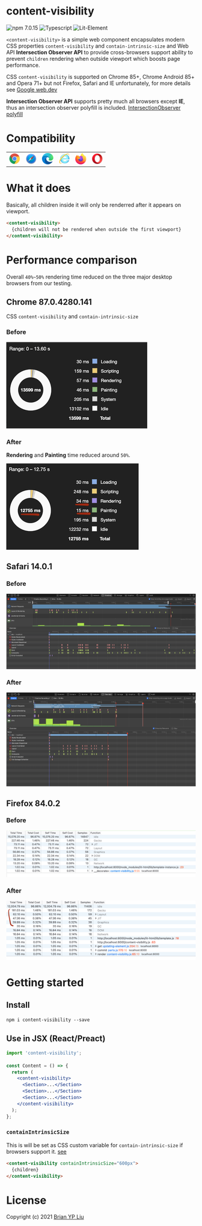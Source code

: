 # content-visibility

![npm 7.0.15](https://img.shields.io/badge/npm-7.0.15-blue)
![Typescript](https://img.shields.io/badge/typescript-4.1.3-blue)
![Lit-Element](https://img.shields.io/badge/LitElement-2.3.1-blue)

`<content-visibility>` is a simple web component encapsulates modern CSS properties `content-visibility` and `contain-intrinsic-size` and Web API **Intersection Observer API** to provide cross-browsers support ability to prevent `children` rendering when outside viewport which boosts page performance.

CSS `content-visibility` is supported on Chrome 85+, Chrome Android 85+ and Opera 71+ but not Firefox, Safari and IE unfortunately, for more details see [Google web.dev](https://web.dev/content-visibility/)

**Intersection Observer API** supports pretty much all browsers except **IE**, thus an intersection observer polyfill is included. [IntersectionObserver polyfill](https://www.npmjs.com/package/intersection-observer)

# Compatibility

<table>
  <tr>
    <td valign="top"><img src="./images/chrome_128x128.png" alt="Chrome" widht="30" height="30"></td>
    <td valign="top"><img src="./images/safari_128x128.png" alt="Safari" widht="30" height="30"></td>
    <td valign="top"><img src="./images/edge_128x128.png" alt="Edge" widht="30" height="30"></td>
    <td valign="top"><img src="./images/internet-explorer_128x128.png" alt="IE" widht="30" height="30"></td>
    <td valign="top"><img src="./images/firefox_128x128.png" alt="Firefox" widht="30" height="30"></td>
    <td valign="top"><img src="./images/opera_128x128.png" alt="Opera" widht="30" height="30"></td>
  </tr>
</table>

# What it does

Basically, all children inside it will only be renderred after it appears on viewport.

```html
<content-visibility>
  {children will not be rendered when outside the first viewport}
</content-visibility>
```

# Performance comparison

Overall `40%~50%` rendering time reduced on the three major desktop browsers from our testing.

## Chrome 87.0.4280.141

CSS `content-visibility` and `contain-intrinsic-size`

### Before

![Chrome Before](./images/chrome-before.png?raw=true)

### After

**Rendering** and **Painting** time reduced around `50%`.

![Chrome After](./images/chrome-after.png?raw=true)

## Safari 14.0.1

### Before

![Safari Before](./images/safari-before.png?raw=true)

### After

![Safari After](./images/safari-after.png?raw=true)

## Firefox 84.0.2

### Before

![Firefox Before](./images/firefox-before.png?raw=true)

### After

![Firefox After](./images/firefox-after.png?raw=true)

# Getting started

## Install

`npm i content-visibility --save`

## Use in JSX (React/Preact)

```jsx
import 'content-visibility';

const Content = () => {
  return (
    <content-visibility>
      <Section>...</Section>
      <Section>...</Section>
      <Section>...</Section>
    </content-visibility>
  );
};
```

### `containIntrinsicSize`

This is will be set as CSS custom variable for `contain-intrinsic-size` if browsers support it. [see](https://web.dev/content-visibility/#specifying-the-natural-size-of-an-element-with-contain-intrinsic-size)

```html
<content-visibility containIntrinsicSize="600px">
  {children}
</content-visibility>
```

# License

Copyright (c) 2021 [Brian YP Liu](https://brianypliu.com/)
